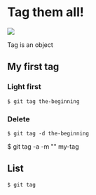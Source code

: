 # Tag them all!

![](http://m.memegen.com/fx0j1u.jpg)

Tag is an object

## My first tag

### Light first

```
$ git tag the-beginning
```

### Delete

```
$ git tag -d the-beginning 
```

$ git tag -a -m "" my-tag <hash>

## List

```
$ git tag
```